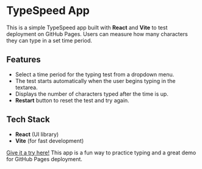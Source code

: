 # TypeSpeed App

This is a simple TypeSpeed app built with **React** and **Vite** to test deployment on GitHub Pages. Users can measure how many characters they can type in a set time period.

## Features
- Select a time period for the typing test from a dropdown menu.
- The test starts automatically when the user begins typing in the textarea.
- Displays the number of characters typed after the time is up.
- **Restart** button to reset the test and try again.

## Tech Stack
- **React** (UI library)
- **Vite** (for fast development)

[Give it a try here!](https://rui-23.github.io/react-typespeed/)
This app is a fun way to practice typing and a great demo for GitHub Pages deployment.
